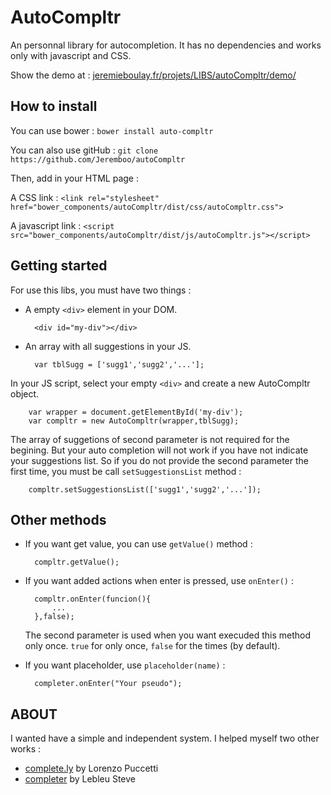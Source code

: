 AutoCompltr
===========

An personnal library for autocompletion. It has no dependencies and works only with javascript and CSS.

Show the demo at : [jeremieboulay.fr/projets/LIBS/autoCompltr/demo/](http://jeremieboulay.fr/projets/LIBS/autoCompltr/demo/)

## How to install

You can use bower : ``bower install auto-compltr``

You can also use gitHub : ``git clone https://github.com/Jeremboo/autoCompltr``

Then, add in your HTML page :

A CSS link : ``<link rel="stylesheet" href="bower_components/autoCompltr/dist/css/autoCompltr.css">``

A javascript link : ``<script src="bower_components/autoCompltr/dist/js/autoCompltr.js"></script>``

## Getting started

For use this libs, you must have two things :

- A empty ``<div>`` element  in your DOM.

		<div id="my-div"></div>
	
- An array with all suggestions in your JS.

		var tblSugg = ['sugg1','sugg2','...'];

In your JS script, select your empty ``<div>`` and create a new AutoCompltr object.

		var wrapper = document.getElementById('my-div');
		var compltr = new AutoCompltr(wrapper,tblSugg);

The array of suggetions of second parameter is not required for the begining. But your auto completion will not work if you have not indicate your suggestions list. So if you do not provide the second parameter the first time, you must be call ``setSuggestionsList`` method :

		compltr.setSuggestionsList(['sugg1','sugg2','...']);

## Other methods

- If you want get value, you can use ``getValue()`` method :

		compltr.getValue();

- If you want added actions when enter is pressed, use ``onEnter()`` :

        compltr.onEnter(funcion(){
            ...
        },false);

    The second parameter is used when you want execuded this method only once. ``true`` for only once, ``false`` for the times (by default).

- If you want placeholder, use ``placeholder(name)`` :

        completer.onEnter("Your pseudo");


## ABOUT 


I wanted have a simple and independent system. I helped myself two other works :

- [complete.ly](http://complete-ly.appspot.com/) by Lorenzo Puccetti
- [completer](http://demos.e-lless.be/completer/) by Lebleu Steve

